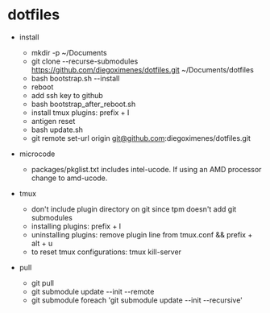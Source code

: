 # dotfiles

- install  
  - mkdir -p ~/Documents  
  - git clone --recurse-submodules <https://github.com/diegoximenes/dotfiles.git> ~/Documents/dotfiles  
  - bash bootstrap.sh --install  
  - reboot  
  - add ssh key to github  
  - bash bootstrap_after_reboot.sh  
  - install tmux plugins: prefix + I  
  - antigen reset  
  - bash update.sh  
  - git remote set-url origin git@github.com:diegoximenes/dotfiles.git  

- microcode  
  - packages/pkglist.txt includes intel-ucode. If using an AMD processor change to amd-ucode.  

- tmux  
  - don't include plugin directory on git since tpm doesn't add git submodules  
  - installing plugins: prefix + I  
  - uninstalling plugins: remove plugin line from tmux.conf && prefix + alt + u  
  - to reset tmux configurations: tmux kill-server  

- pull  
  - git pull  
  - git submodule update --init --remote  
  - git submodule foreach 'git submodule update --init --recursive'  
